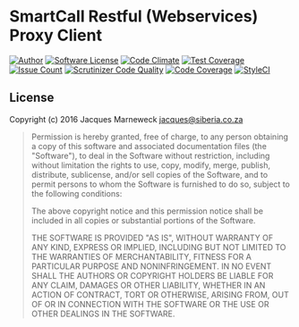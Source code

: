 # SmartCall Restful (Webservices) Proxy Client

[![Author](http://img.shields.io/badge/author-@jacques-blue.svg?style=flat-square)](https://twitter.com/jacques)
[![Software License](https://img.shields.io/badge/license-MIT-brightgreen.svg?style=flat-square)](LICENSE.md)
[![Code Climate](https://codeclimate.com/repos/5843f9769d6f800bb60003e5/badges/aea14860b9086edef1b0/gpa.svg)](https://codeclimate.com/repos/5843f9769d6f800bb60003e5/feed)
[![Test Coverage](https://codeclimate.com/repos/5843f9769d6f800bb60003e5/badges/aea14860b9086edef1b0/coverage.svg)](https://codeclimate.com/repos/5843f9769d6f800bb60003e5/coverage)
[![Issue Count](https://codeclimate.com/repos/5843f9769d6f800bb60003e5/badges/aea14860b9086edef1b0/issue_count.svg)](https://codeclimate.com/repos/5843f9769d6f800bb60003e5/feed)
[![Scrutinizer Code Quality](https://scrutinizer-ci.com/g/jacques/php-smartcallproxy/badges/quality-score.png?b=master)](https://scrutinizer-ci.com/g/jacques/php-smartcallproxy/?branch=master)
[![Code Coverage](https://scrutinizer-ci.com/g/jacques/php-smartcallproxy/badges/coverage.png?b=master)](https://scrutinizer-ci.com/g/jacques/php-smartcallproxy/?branch=master)
[![StyleCI](https://styleci.io/repos/75532043/shield?branch=master)](https://styleci.io/repos/75532043)

## License

Copyright (c) 2016 Jacques Marneweck <jacques@siberia.co.za>

> Permission is hereby granted, free of charge, to any person obtaining a copy
> of this software and associated documentation files (the "Software"), to deal
> in the Software without restriction, including without limitation the rights
> to use, copy, modify, merge, publish, distribute, sublicense, and/or sell
> copies of the Software, and to permit persons to whom the Software is
> furnished to do so, subject to the following conditions:
>
> The above copyright notice and this permission notice shall be included in
> all copies or substantial portions of the Software.
>
> THE SOFTWARE IS PROVIDED "AS IS", WITHOUT WARRANTY OF ANY KIND, EXPRESS OR
> IMPLIED, INCLUDING BUT NOT LIMITED TO THE WARRANTIES OF MERCHANTABILITY,
> FITNESS FOR A PARTICULAR PURPOSE AND NONINFRINGEMENT. IN NO EVENT SHALL THE
> AUTHORS OR COPYRIGHT HOLDERS BE LIABLE FOR ANY CLAIM, DAMAGES OR OTHER
> LIABILITY, WHETHER IN AN ACTION OF CONTRACT, TORT OR OTHERWISE, ARISING FROM,
> OUT OF OR IN CONNECTION WITH THE SOFTWARE OR THE USE OR OTHER DEALINGS IN
> THE SOFTWARE.
